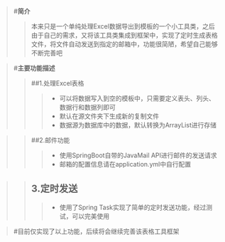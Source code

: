>#**简介**
>>本来只是一个单纯处理Excel数据导出到模板的一个小工具类，之后由于自己的需求，又将该工具类集成到框架中，实现了定时生成表格文件，将文件自动发送到指定的邮箱中，功能很简陋，希望自己能够不断完善吧

> #**主要功能描述**
 >>##1.处理Excel表格
>>>- 可以将数据写入到空的模板中，只需要定义表头、列头、数据行和数据列即可
>>>- 默认在源文件夹下生成新的复制文件
>>>- 数据源为数据库中的数据，默认转换为ArrayList进行存储

>>##2.邮件功能
>>>- 使用SpringBoot自带的JavaMail API进行邮件的发送请求
>>>- 邮箱的配置信息请在application.yml中自行配置

>>## 3.定时发送
>>>- 使用了Spring Task实现了简单的定时发送功能，经过测试，可以完美使用

> #目前仅实现了以上功能，后续将会继续完善该表格工具框架